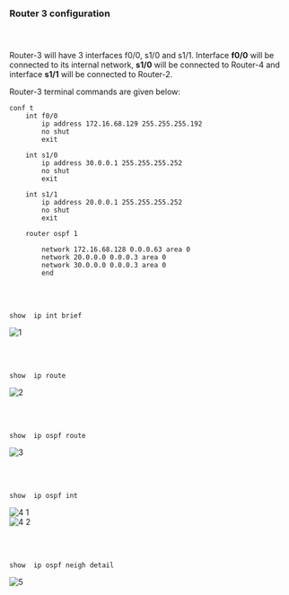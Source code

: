 ### Router 3 configuration <br> <br><br>

Router-3 will have 3 interfaces f0/0, s1/0 and s1/1.  Interface **f0/0** will be connected to its internal network, **s1/0** will be connected to Router-4 and interface **s1/1** will be connected to Router-2.

Router-3 terminal commands are given below:
```
conf t
    int f0/0
        ip address 172.16.68.129 255.255.255.192
        no shut
        exit

    int s1/0
        ip address 30.0.0.1 255.255.255.252
        no shut
        exit

    int s1/1
        ip address 20.0.0.1 255.255.255.252
        no shut
        exit

    router ospf 1

        network 172.16.68.128 0.0.0.63 area 0
        network 20.0.0.0 0.0.0.3 area 0 
        network 30.0.0.0 0.0.0.3 area 0
        end
```
<br><br>
```
show  ip int brief
```
![1](https://user-images.githubusercontent.com/60141836/209476034-3aee8a1b-86db-4286-adc7-06498dcd1699.png)

<br><br>
```
show  ip route
```
![2](https://user-images.githubusercontent.com/60141836/209476031-3fd5e99b-a7bb-42aa-a97f-65c6287b2452.png)

<br><br>
```
show  ip ospf route
```
![3](https://user-images.githubusercontent.com/60141836/209476038-12faab83-b9c7-40df-a34e-8c3d41a5ff5f.png)

<br><br>
```
show  ip ospf int
```
![4 1](https://user-images.githubusercontent.com/60141836/209476037-f0d473bb-6e46-4afd-8467-4aa041bb9d8c.png)
<br>
![4 2](https://user-images.githubusercontent.com/60141836/209476036-25bfc516-c144-4758-8c7f-60053260c7fb.png)

<br><br>
```
show  ip ospf neigh detail
```
![5](https://user-images.githubusercontent.com/60141836/209476035-88c39090-5071-45a4-a8fe-ae629c95946d.png)
